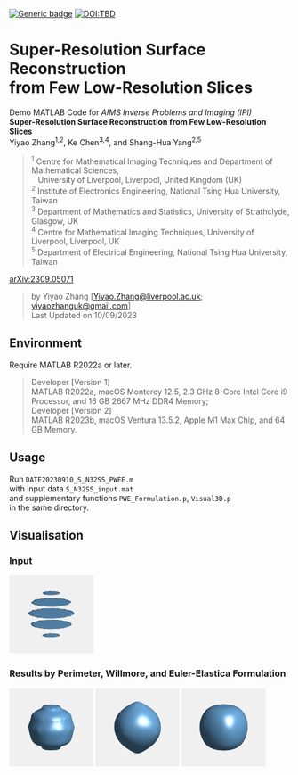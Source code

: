 [![Generic badge](https://img.shields.io/badge/MATLAB-R2022a_or_later-orange.svg)](https://www.mathworks.com/)
[![DOI:TBD](https://zenodo.org/badge/DOI/arXiv:2309.05071.svg)](https://arxiv.org/abs/2309.05071)

# Super-Resolution Surface Reconstruction <br> from Few Low-Resolution Slices

  Demo MATLAB Code for *AIMS Inverse Problems and Imaging (IPI)* <br>
  **Super-Resolution Surface Reconstruction from Few Low-Resolution Slices** <br>
  Yiyao Zhang<sup>1,2</sup>, Ke Chen<sup>3,4</sup>, and Shang-Hua Yang<sup>2,5</sup> <be>
  > <sup>1</sup> Centre for Mathematical Imaging Techniques and Department of Mathematical Sciences, <br>
  >              $\hspace{5pt}$ University of Liverpool, Liverpool, United Kingdom (UK) <br>
  > <sup>2</sup> Institute of Electronics Engineering, National Tsing Hua University, Taiwan <br>
  > <sup>3</sup> Department of Mathematics and Statistics, University of Strathclyde, Glasgow, UK <br>
  > <sup>4</sup> Centre for Mathematical Imaging Techniques, University of Liverpool, Liverpool, UK <br>
  > <sup>5</sup> Department of Electrical Engineering, National Tsing Hua University, Taiwan

  [arXiv:2309.05071](https://arxiv.org/abs/2309.05071)
  
  > by Yiyao Zhang [Yiyao.Zhang@liverpool.ac.uk; yiyaozhanguk@gmail.com] <br>
  > Last Updated on 10/09/2023

## Environment
Require MATLAB R2022a or later. 
> Developer [Version 1] <br>
> MATLAB R2022a, macOS Monterey 12.5, 2.3 GHz 8-Core Intel Core i9 Processor, and 16 GB 2667 MHz DDR4 Memory; <br>
> Developer [Version 2] <br>
> MATLAB R2023b, macOS Ventura 13.5.2, Apple M1 Max Chip, and 64 GB Memory. <br>

## Usage
Run `DATE20230910_S_N32S5_PWEE.m` <br>
with input data `S_N32S5_input.mat` <br>
and supplementary functions `PWE_Formulation.p`, `Visual3D.p` <br>
in the same directory. 

## Visualisation
### Input
<img src="/Fig/S_N32S5_1_U0_in.gif" width="30%" height="30%"/>

### Results by Perimeter, Willmore, and Euler-Elastica Formulation
<img src="/Fig/S_N32S5_3_P.gif" width="30%" height="30%"/> <img src="/Fig/S_N32S5_4_W.gif" width="30%" height="30%"/> <img src="/Fig/S_N32S5_5_EE.gif" width="30%" height="30%"/>
